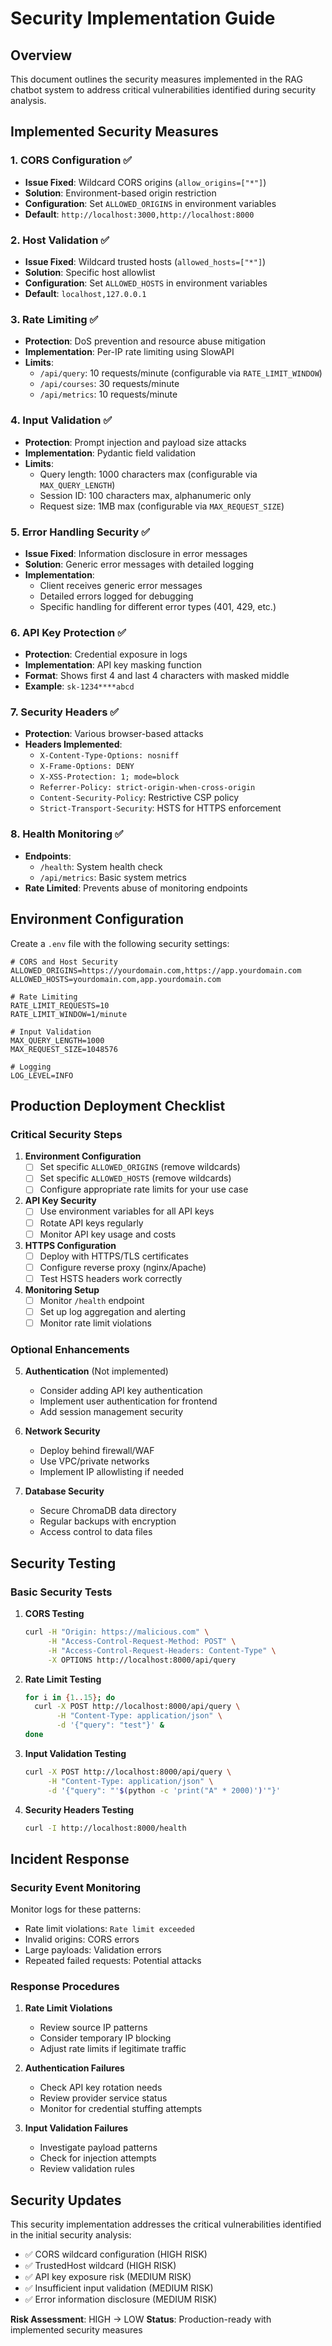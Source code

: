 # Security Implementation Guide

## Overview
This document outlines the security measures implemented in the RAG chatbot system to address critical vulnerabilities identified during security analysis.

## Implemented Security Measures

### 1. CORS Configuration ✅
- **Issue Fixed**: Wildcard CORS origins (`allow_origins=["*"]`)
- **Solution**: Environment-based origin restriction
- **Configuration**: Set `ALLOWED_ORIGINS` in environment variables
- **Default**: `http://localhost:3000,http://localhost:8000`

### 2. Host Validation ✅
- **Issue Fixed**: Wildcard trusted hosts (`allowed_hosts=["*"]`)
- **Solution**: Specific host allowlist
- **Configuration**: Set `ALLOWED_HOSTS` in environment variables
- **Default**: `localhost,127.0.0.1`

### 3. Rate Limiting ✅
- **Protection**: DoS prevention and resource abuse mitigation
- **Implementation**: Per-IP rate limiting using SlowAPI
- **Limits**:
  - `/api/query`: 10 requests/minute (configurable via `RATE_LIMIT_WINDOW`)
  - `/api/courses`: 30 requests/minute
  - `/api/metrics`: 10 requests/minute

### 4. Input Validation ✅
- **Protection**: Prompt injection and payload size attacks
- **Implementation**: Pydantic field validation
- **Limits**:
  - Query length: 1000 characters max (configurable via `MAX_QUERY_LENGTH`)
  - Session ID: 100 characters max, alphanumeric only
  - Request size: 1MB max (configurable via `MAX_REQUEST_SIZE`)

### 5. Error Handling Security ✅
- **Issue Fixed**: Information disclosure in error messages
- **Solution**: Generic error messages with detailed logging
- **Implementation**: 
  - Client receives generic error messages
  - Detailed errors logged for debugging
  - Specific handling for different error types (401, 429, etc.)

### 6. API Key Protection ✅
- **Protection**: Credential exposure in logs
- **Implementation**: API key masking function
- **Format**: Shows first 4 and last 4 characters with masked middle
- **Example**: `sk-1234****abcd`

### 7. Security Headers ✅
- **Protection**: Various browser-based attacks
- **Headers Implemented**:
  - `X-Content-Type-Options: nosniff`
  - `X-Frame-Options: DENY`
  - `X-XSS-Protection: 1; mode=block`
  - `Referrer-Policy: strict-origin-when-cross-origin`
  - `Content-Security-Policy`: Restrictive CSP policy
  - `Strict-Transport-Security`: HSTS for HTTPS enforcement

### 8. Health Monitoring ✅
- **Endpoints**:
  - `/health`: System health check
  - `/api/metrics`: Basic system metrics
- **Rate Limited**: Prevents abuse of monitoring endpoints

## Environment Configuration

Create a `.env` file with the following security settings:

```env
# CORS and Host Security
ALLOWED_ORIGINS=https://yourdomain.com,https://app.yourdomain.com
ALLOWED_HOSTS=yourdomain.com,app.yourdomain.com

# Rate Limiting
RATE_LIMIT_REQUESTS=10
RATE_LIMIT_WINDOW=1/minute

# Input Validation
MAX_QUERY_LENGTH=1000
MAX_REQUEST_SIZE=1048576

# Logging
LOG_LEVEL=INFO
```

## Production Deployment Checklist

### Critical Security Steps

1. **Environment Configuration**
   - [ ] Set specific `ALLOWED_ORIGINS` (remove wildcards)
   - [ ] Set specific `ALLOWED_HOSTS` (remove wildcards)
   - [ ] Configure appropriate rate limits for your use case

2. **API Key Security**
   - [ ] Use environment variables for all API keys
   - [ ] Rotate API keys regularly
   - [ ] Monitor API key usage and costs

3. **HTTPS Configuration**
   - [ ] Deploy with HTTPS/TLS certificates
   - [ ] Configure reverse proxy (nginx/Apache)
   - [ ] Test HSTS headers work correctly

4. **Monitoring Setup**
   - [ ] Monitor `/health` endpoint
   - [ ] Set up log aggregation and alerting
   - [ ] Monitor rate limit violations

### Optional Enhancements

5. **Authentication** (Not implemented)
   - Consider adding API key authentication
   - Implement user authentication for frontend
   - Add session management security

6. **Network Security**
   - Deploy behind firewall/WAF
   - Use VPC/private networks
   - Implement IP allowlisting if needed

7. **Database Security**
   - Secure ChromaDB data directory
   - Regular backups with encryption
   - Access control to data files

## Security Testing

### Basic Security Tests

1. **CORS Testing**
   ```bash
   curl -H "Origin: https://malicious.com" \
        -H "Access-Control-Request-Method: POST" \
        -H "Access-Control-Request-Headers: Content-Type" \
        -X OPTIONS http://localhost:8000/api/query
   ```

2. **Rate Limit Testing**
   ```bash
   for i in {1..15}; do
     curl -X POST http://localhost:8000/api/query \
          -H "Content-Type: application/json" \
          -d '{"query": "test"}' &
   done
   ```

3. **Input Validation Testing**
   ```bash
   curl -X POST http://localhost:8000/api/query \
        -H "Content-Type: application/json" \
        -d '{"query": "'$(python -c 'print("A" * 2000)')'"}' 
   ```

4. **Security Headers Testing**
   ```bash
   curl -I http://localhost:8000/health
   ```

## Incident Response

### Security Event Monitoring

Monitor logs for these patterns:
- Rate limit violations: `Rate limit exceeded`
- Invalid origins: CORS errors
- Large payloads: Validation errors
- Repeated failed requests: Potential attacks

### Response Procedures

1. **Rate Limit Violations**
   - Review source IP patterns
   - Consider temporary IP blocking
   - Adjust rate limits if legitimate traffic

2. **Authentication Failures**
   - Check API key rotation needs
   - Review provider service status
   - Monitor for credential stuffing attempts

3. **Input Validation Failures**
   - Investigate payload patterns
   - Check for injection attempts
   - Review validation rules

## Security Updates

This security implementation addresses the critical vulnerabilities identified in the initial security analysis:

- ✅ CORS wildcard configuration (HIGH RISK)
- ✅ TrustedHost wildcard (HIGH RISK) 
- ✅ API key exposure risk (MEDIUM RISK)
- ✅ Insufficient input validation (MEDIUM RISK)
- ✅ Error information disclosure (MEDIUM RISK)

**Risk Assessment**: HIGH → LOW
**Status**: Production-ready with implemented security measures